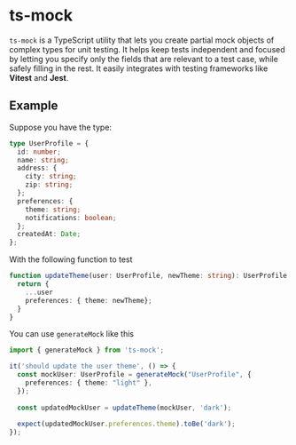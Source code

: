 # ts-mock

`ts-mock` is a TypeScript utility that lets you create partial mock objects of complex types for unit testing. 
It helps keep tests independent and focused by letting you specify only the fields that are relevant to a test case, while safely filling in the rest. 
It easily integrates with testing frameworks like **Vitest** and **Jest**.

## Example

Suppose you have the type:
```ts
type UserProfile = {
  id: number;
  name: string;
  address: {
    city: string;
    zip: string;
  };
  preferences: {
    theme: string;
    notifications: boolean;
  };
  createdAt: Date;
};
```

With the following function to test
```ts
function updateTheme(user: UserProfile, newTheme: string): UserProfile {
  return {
    ...user
    preferences: { theme: newTheme};
  }
}
```

You can use `generateMock` like this
```ts
import { generateMock } from 'ts-mock';

it('should update the user theme', () => {
  const mockUser: UserProfile = generateMock("UserProfile", {
    preferences: { theme: "light" },
  });
  
  const updatedMockUser = updateTheme(mockUser, 'dark');
  
  expect(updatedMockUser.preferences.theme).toBe('dark');
});
```
